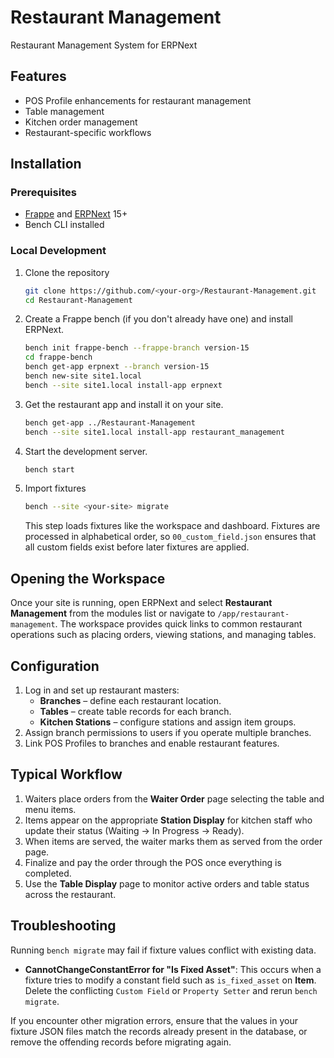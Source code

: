 # Restaurant Management

Restaurant Management System for ERPNext

## Features

- POS Profile enhancements for restaurant management
- Table management
- Kitchen order management
- Restaurant-specific workflows

## Installation

### Prerequisites

- [Frappe](https://frappeframework.com/) and [ERPNext](https://erpnext.com) 15+
- Bench CLI installed

### Local Development

1. Clone the repository
   ```bash
   git clone https://github.com/<your-org>/Restaurant-Management.git
   cd Restaurant-Management
   ```
2. Create a Frappe bench (if you don't already have one) and install ERPNext.
   ```bash
   bench init frappe-bench --frappe-branch version-15
   cd frappe-bench
   bench get-app erpnext --branch version-15
   bench new-site site1.local
   bench --site site1.local install-app erpnext
   ```
3. Get the restaurant app and install it on your site.
   ```bash
   bench get-app ../Restaurant-Management
   bench --site site1.local install-app restaurant_management
   ```
4. Start the development server.
   ```bash
   bench start
   ```

5. Import fixtures
   ```bash
   bench --site <your-site> migrate
   ```
   This step loads fixtures like the workspace and dashboard. Fixtures are
   processed in alphabetical order, so `00_custom_field.json` ensures that
   all custom fields exist before later fixtures are applied.

## Opening the Workspace

Once your site is running, open ERPNext and select **Restaurant Management** from the modules list or navigate to `/app/restaurant-management`. The workspace provides quick links to common restaurant operations such as placing orders, viewing stations, and managing tables.

## Configuration

1. Log in and set up restaurant masters:
   - **Branches** – define each restaurant location.
   - **Tables** – create table records for each branch.
   - **Kitchen Stations** – configure stations and assign item groups.
2. Assign branch permissions to users if you operate multiple branches.
3. Link POS Profiles to branches and enable restaurant features.

## Typical Workflow

1. Waiters place orders from the **Waiter Order** page selecting the table and menu items.
2. Items appear on the appropriate **Station Display** for kitchen staff who update their status (Waiting → In Progress → Ready).
3. When items are served, the waiter marks them as served from the order page.
4. Finalize and pay the order through the POS once everything is completed.
5. Use the **Table Display** page to monitor active orders and table status across the restaurant.

## Troubleshooting

Running `bench migrate` may fail if fixture values conflict with existing data.

- **CannotChangeConstantError for "Is Fixed Asset"**: This occurs when a fixture
  tries to modify a constant field such as `is_fixed_asset` on **Item**. Delete
  the conflicting `Custom Field` or `Property Setter` and rerun `bench migrate`.

If you encounter other migration errors, ensure that the values in your fixture
JSON files match the records already present in the database, or remove the
offending records before migrating again.
